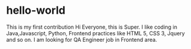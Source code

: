 # hello-world
This is my first contribution
Hi Everyone, this is Super. 
I like coding in Java,Javascript, Python, Frontend practices like HTML 5, CSS 3, Jquery and so on.
I am looking for QA Engineer job in Frontend area.
